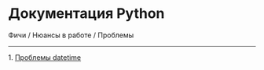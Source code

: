 # Документация Python
Фичи / Нюансы в работе / Проблемы
<hr>
1. <a href="https://github.com/sh1rokovs/Developer_Documentation_Repository/blob/main/Python/Проблемы_datetime.md">Проблемы datetime</a>
